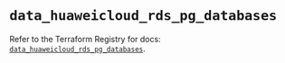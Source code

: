 # `data_huaweicloud_rds_pg_databases`

Refer to the Terraform Registry for docs: [`data_huaweicloud_rds_pg_databases`](https://registry.terraform.io/providers/huaweicloud/huaweicloud/1.71.1/docs/data-sources/rds_pg_databases).
